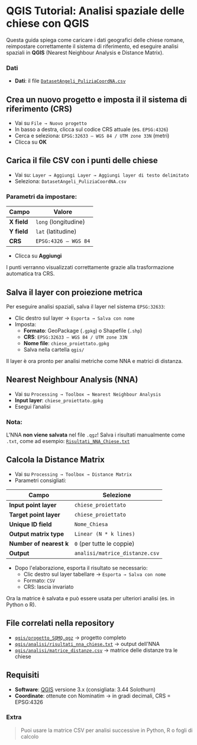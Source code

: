 # QGIS Tutorial: Analisi spaziale delle chiese con QGIS

Questa guida spiega come caricare i dati geografici delle chiese romane, reimpostare correttamente il sistema di riferimento, ed eseguire analisi spaziali in **QGIS** (Nearest Neighbour Analysis e Distance Matrix).


### Dati

- **Dati**: il file [`DatasetAngeli_PuliziaCoordNA.csv`](../data/CSV/DatasetAngeli_PuliziaCoordNA.csv)


## Crea un nuovo progetto e imposta il il sistema di riferimento (CRS)

- Vai su `File → Nuovo progetto`
- In basso a destra, clicca sul codice CRS attuale (es. `EPSG:4326`)
- Cerca e seleziona: `EPSG:32633 – WGS 84 / UTM zone 33N` (metri)
- Clicca su **OK**


## Carica il file CSV con i punti delle chiese

- Vai su: `Layer → Aggiungi Layer → Aggiungi layer di testo delimitato`
- Seleziona: `DatasetAngeli_PuliziaCoordNA.csv`

### Parametri da impostare:

| Campo         | Valore                          |
|---------------|----------------------------------|
| **X field**   | `long` (longitudine)            |
| **Y field**   | `lat` (latitudine)              |
| **CRS**       | `EPSG:4326 – WGS 84`            |

- Clicca su **Aggiungi**

I punti verranno visualizzati correttamente grazie alla trasformazione automatica tra CRS.


## Salva il layer con proiezione metrica

Per eseguire analisi spaziali, salva il layer nel sistema `EPSG:32633`:

- Clic destro sul layer → `Esporta → Salva con nome`
- Imposta:
  - **Formato**: GeoPackage (`.gpkg`) o Shapefile (`.shp`)
  - **CRS**: `EPSG:32633 – WGS 84 / UTM zone 33N`
  - **Nome file**: `chiese_proiettato.gpkg`
  - Salva nella cartella `qgis/`

Il layer è ora pronto per analisi metriche come NNA e matrici di distanza.


## Nearest Neighbour Analysis (NNA)

- Vai su `Processing → Toolbox → Nearest Neighbour Analysis`
- **Input layer**: `chiese_proiettato.gpkg`
- Esegui l’analisi

### Nota:
L'NNA **non viene salvata** nel file `.qgz`! 
Salva i risultati manualmente come `.txt`, come ad esempio: [`Risultati_NNA_Chiese.txt`](../qgis/analisi/Risultati_NNA_Chiese.txt)


## Calcola la Distance Matrix

- Vai su `Processing → Toolbox → Distance Matrix`
- Parametri consigliati: 

| Campo                     | Selezione                            |
|--------------------------|---------------------------------------|
| **Input point layer**    | `chiese_proiettato`                   |
| **Target point layer**   | `chiese_proiettato`                   |
| **Unique ID field**      | `Nome_Chiesa`                  |
| **Output matrix type**   | `Linear (N * k lines)`                |
| **Number of nearest k**  | `0` (per tutte le coppie)             |
| **Output**               | `analisi/matrice_distanze.csv`        |

- Dopo l'elaborazione, esporta il risultato se necessario:
  - Clic destro sul layer tabellare → `Esporta → Salva con nome`
  - Formato: `CSV`
  - CRS: lascia invariato

Ora la matrice è salvata e può essere usata per ulteriori analisi (es. in Python o R).

## File correlati nella repository

- [`qgis/progetto_SQMQ.qgz`](../qgis/progetto_SQMQ.qgz) → progetto completo
- [`qgis/analisi/risultati_nna_chiese.txt`](../qgis/analisi/risultati_nna_chiese.txt) → output dell'NNA
- [`qgis/analisi/matrice_distanze.csv`](../qgis/analisi/matrice_distanze.csv) → matrice delle distanze tra le chiese

## Requisiti

- **Software**: [QGIS](https://qgis.org/) versione 3.x (consigliata: 3.44 Solothurn)
- **Coordinate**: ottenute con Nominatim → in gradi decimali, CRS = EPSG:4326



### Extra

> Puoi usare la matrice CSV per analisi successive in Python, R o fogli di calcolo



